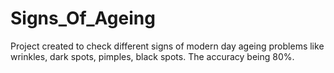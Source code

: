 # Signs_Of_Ageing
Project created to check different signs of modern day ageing problems like wrinkles, dark spots, pimples, black spots. The accuracy being 80%.

#
#
